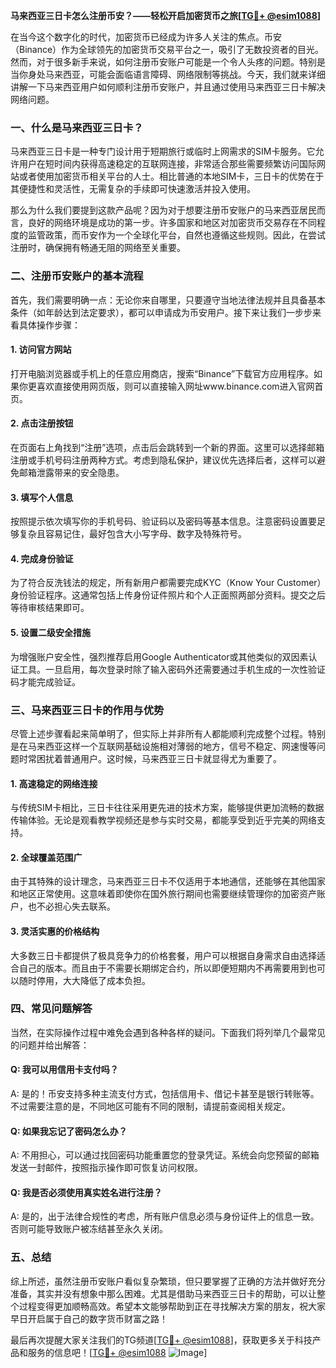 **马来西亚三日卡怎么注册币安？——轻松开启加密货币之旅[[TG💪+ @esim1088](https://t.me/s/esim1088)]**

在当今这个数字化的时代，加密货币已经成为许多人关注的焦点。币安（Binance）作为全球领先的加密货币交易平台之一，吸引了无数投资者的目光。然而，对于很多新手来说，如何注册币安账户可能是一个令人头疼的问题。特别是当你身处马来西亚，可能会面临语言障碍、网络限制等挑战。今天，我们就来详细讲解一下马来西亚用户如何顺利注册币安账户，并且通过使用马来西亚三日卡解决网络问题。

### **一、什么是马来西亚三日卡？**

马来西亚三日卡是一种专门设计用于短期旅行或临时上网需求的SIM卡服务。它允许用户在短时间内获得高速稳定的互联网连接，非常适合那些需要频繁访问国际网站或者使用加密货币相关平台的人士。相比普通的本地SIM卡，三日卡的优势在于其便捷性和灵活性，无需复杂的手续即可快速激活并投入使用。

那么为什么我们要提到这款产品呢？因为对于想要注册币安账户的马来西亚居民而言，良好的网络环境是成功的第一步。许多国家和地区对加密货币交易存在不同程度的监管政策，而币安作为一个全球化平台，自然也遵循这些规则。因此，在尝试注册时，确保拥有畅通无阻的网络至关重要。

### **二、注册币安账户的基本流程**

首先，我们需要明确一点：无论你来自哪里，只要遵守当地法律法规并且具备基本条件（如年龄达到法定要求），都可以申请成为币安用户。接下来让我们一步步来看具体操作步骤：

#### **1. 访问官方网站**
打开电脑浏览器或手机上的任意应用商店，搜索“Binance”下载官方应用程序。如果你更喜欢直接使用网页版，则可以直接输入网址www.binance.com进入官网首页。

#### **2. 点击注册按钮**
在页面右上角找到“注册”选项，点击后会跳转到一个新的界面。这里可以选择邮箱注册或手机号码注册两种方式。考虑到隐私保护，建议优先选择后者，这样可以避免邮箱泄露带来的安全隐患。

#### **3. 填写个人信息**
按照提示依次填写你的手机号码、验证码以及密码等基本信息。注意密码设置要足够复杂且容易记住，最好包含大小写字母、数字及特殊符号。

#### **4. 完成身份验证**
为了符合反洗钱法的规定，所有新用户都需要完成KYC（Know Your Customer）身份验证程序。这通常包括上传身份证件照片和个人正面照两部分资料。提交之后等待审核结果即可。

#### **5. 设置二级安全措施**
为增强账户安全性，强烈推荐启用Google Authenticator或其他类似的双因素认证工具。一旦启用，每次登录时除了输入密码外还需要通过手机生成的一次性验证码才能完成验证。

### **三、马来西亚三日卡的作用与优势**

尽管上述步骤看起来简单明了，但实际上并非所有人都能顺利完成整个过程。特别是在马来西亚这样一个互联网基础设施相对薄弱的地方，信号不稳定、网速慢等问题时常困扰着普通用户。这时候，马来西亚三日卡就显得尤为重要了。

#### **1. 高速稳定的网络连接**
与传统SIM卡相比，三日卡往往采用更先进的技术方案，能够提供更加流畅的数据传输体验。无论是观看教学视频还是参与实时交易，都能享受到近乎完美的网络支持。

#### **2. 全球覆盖范围广**
由于其特殊的设计理念，马来西亚三日卡不仅适用于本地通信，还能够在其他国家和地区正常使用。这意味着即使你在国外旅行期间也需要继续管理你的加密资产账户，也不必担心失去联系。

#### **3. 灵活实惠的价格结构**
大多数三日卡都提供了极具竞争力的价格套餐，用户可以根据自身需求自由选择适合自己的版本。而且由于不需要长期绑定合约，所以即便短期内不再需要用到也可以随时停用，大大降低了成本负担。

### **四、常见问题解答**

当然，在实际操作过程中难免会遇到各种各样的疑问。下面我们将列举几个最常见的问题并给出解答：

#### **Q: 我可以用信用卡支付吗？**
A: 是的！币安支持多种主流支付方式，包括信用卡、借记卡甚至是银行转账等。不过需要注意的是，不同地区可能有不同的限制，请提前查阅相关规定。

#### **Q: 如果我忘记了密码怎么办？**
A: 不用担心，可以通过找回密码功能重置您的登录凭证。系统会向您预留的邮箱发送一封邮件，按照指示操作即可恢复访问权限。

#### **Q: 我是否必须使用真实姓名进行注册？**
A: 是的，出于法律合规性的考虑，所有账户信息必须与身份证件上的信息一致。否则可能导致账户被冻结甚至永久关闭。

### **五、总结**

综上所述，虽然注册币安账户看似复杂繁琐，但只要掌握了正确的方法并做好充分准备，其实并没有想象中那么困难。尤其是借助马来西亚三日卡的帮助，可以让整个过程变得更加顺畅高效。希望本文能够帮助到正在寻找解决方案的朋友，祝大家早日开启属于自己的数字货币财富之路！

最后再次提醒大家关注我们的TG频道[[TG💪+ @esim1088](https://t.me/s/esim1088)]，获取更多关于科技产品和服务的信息吧！[[TG💪+ @esim1088](https://t.me/s/esim1088) ![Image](https://i.postimg.cc/4NQfJmqS/Snipaste-2025-05-13-00-14-12.png)]